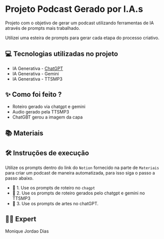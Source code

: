# Projeto Podcast Gerado por I.A.s

Projeto com o objetivo de gerar um podcast utilizando ferramentas de IA através de prompts mais trabalhado.

Utilizei uma esteira de prompts para gerar cada etapa do processo criativo.

## 💻 Tecnologias utilizadas no projeto

- IA Generativa - [ChatGPT](https://chat.openai.com/) 
- IA Generativa - Gemini 
- IA Generativa - TTSMP3

## ✨ Como foi feito ?

- Roteiro gerado via chatgpt e gemini
- Audio gerado pela TTSMP3
- ChatGBT gerou a imagem da capa

## 📚 Materiais

## 🛠️ Instruções de execução

Utilize os prompts dentro do link do `Notion` fornecido na parte de `Materiais` para criar um podcast de maneira automatizada, para isso siga o passo a passo abaixo.

- 🤖 1. Use os prompts de roteiro no `chagpt`
- 🤖 2. Use os prompts de roteiro gerados pelo chatgpt e gemini no TTSMP3
- 🤖 3. Use os prompts de artes no chatGPT.

## 👨‍💻 Expert

Monique Jordao Dias
